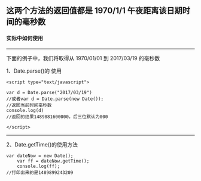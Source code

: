 ## 这两个方法的返回值都是 1970/1/1 午夜距离该日期时间的毫秒数
#### 实际中如何使用


----------
下面的例子中，我们将取得从 1970/01/01 到 2017/03/19 的毫秒数

1、Date.parse()的 使用

```
<script type="text/javascript">

var d = Date.parse("2017/03/19")
//或者var d = Date.parse(new Date());
//返回当前时间毫秒数
console.log(d)
//返回的结果1489881600000，后三位默认为000

</script>
```


----------
2、Date.getTime()的使用方法

```
var dateNow = new Date();
	var ff = dateNow.getTime();
	console.log(ff);
//打印出来的是1489899243209
```